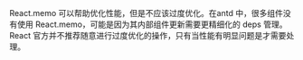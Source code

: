 React.memo 可以帮助优化性能，但是不应该过度优化。在antd 中，很多组件没有使用 React.memo，可能是因为其内部组件更新需要更精细化的 deps 管理。React 官方并不推荐随意进行过度优化的操作，只有当性能有明显问题是才需要处理。

